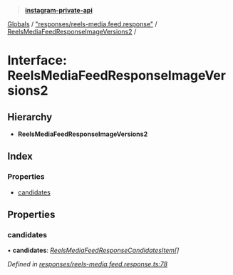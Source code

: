 > **[instagram-private-api](../README.md)**

[Globals](../README.md) / ["responses/reels-media.feed.response"](../modules/_responses_reels_media_feed_response_.md) / [ReelsMediaFeedResponseImageVersions2](_responses_reels_media_feed_response_.reelsmediafeedresponseimageversions2.md) /

# Interface: ReelsMediaFeedResponseImageVersions2

## Hierarchy

* **ReelsMediaFeedResponseImageVersions2**

## Index

### Properties

* [candidates](_responses_reels_media_feed_response_.reelsmediafeedresponseimageversions2.md#candidates)

## Properties

###  candidates

• **candidates**: *[ReelsMediaFeedResponseCandidatesItem](_responses_reels_media_feed_response_.reelsmediafeedresponsecandidatesitem.md)[]*

*Defined in [responses/reels-media.feed.response.ts:78](https://github.com/dilame/instagram-private-api/blob/01eb399/src/responses/reels-media.feed.response.ts#L78)*